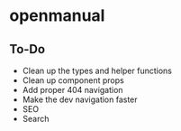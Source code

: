 # openmanual

## To-Do

- Clean up the types and helper functions
- Clean up component props
- Add proper 404 navigation
- Make the dev navigation faster
- SEO
- Search
